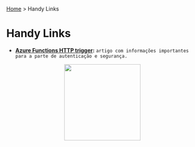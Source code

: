 [Home](https://deeployer.com/deeployer-patterns-and-practices/) > Handy Links

# Handy Links

- **[Azure Functions HTTP trigger](https://docs.microsoft.com/en-us/azure/azure-functions/functions-bindings-http-webhook-trigger?tabs=csharp):** ```artigo com informações importantes para a parte de autenticação e segurança. ```

<p align="center">
  <img width="200" height="200" src="https://deeployer.com/deeployer-patterns-and-practices/assets/images/deeployer-logo-hexagon-avatar.png">
</p>


